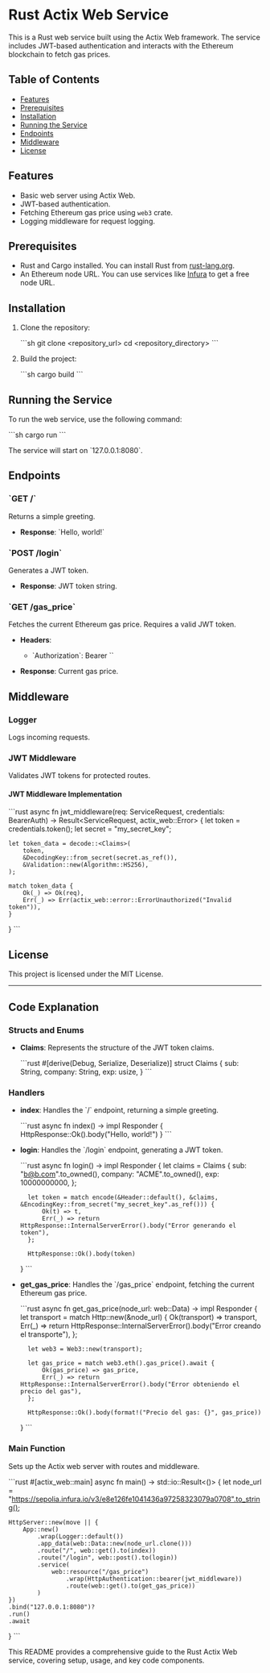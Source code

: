 
# Rust Actix Web Service

This is a Rust web service built using the Actix Web framework. The service includes JWT-based authentication and interacts with the Ethereum blockchain to fetch gas prices.

## Table of Contents

- [Features](#features)
- [Prerequisites](#prerequisites)
- [Installation](#installation)
- [Running the Service](#running-the-service)
- [Endpoints](#endpoints)
- [Middleware](#middleware)
- [License](#license)

## Features

- Basic web server using Actix Web.
- JWT-based authentication.
- Fetching Ethereum gas price using `web3` crate.
- Logging middleware for request logging.

## Prerequisites

- Rust and Cargo installed. You can install Rust from [rust-lang.org](https://www.rust-lang.org/).
- An Ethereum node URL. You can use services like [Infura](https://infura.io/) to get a free node URL.

## Installation

1. Clone the repository:

    \`\`\`sh
    git clone <repository_url>
    cd <repository_directory>
    \`\`\`

2. Build the project:

    \`\`\`sh
    cargo build
    \`\`\`

## Running the Service

To run the web service, use the following command:

\`\`\`sh
cargo run
\`\`\`

The service will start on \`127.0.0.1:8080\`.

## Endpoints

### \`GET /\`

Returns a simple greeting.

- **Response**: \`Hello, world!\`

### \`POST /login\`

Generates a JWT token.

- **Response**: JWT token string.

### \`GET /gas_price\`

Fetches the current Ethereum gas price. Requires a valid JWT token.

- **Headers**:
    - \`Authorization\`: Bearer \`<JWT token>\`

- **Response**: Current gas price.

## Middleware

### Logger

Logs incoming requests.

### JWT Middleware

Validates JWT tokens for protected routes.

#### JWT Middleware Implementation

\`\`\`rust
async fn jwt_middleware(req: ServiceRequest, credentials: BearerAuth) -> Result<ServiceRequest, actix_web::Error> {
    let token = credentials.token();
    let secret = "my_secret_key";

    let token_data = decode::<Claims>(
        token,
        &DecodingKey::from_secret(secret.as_ref()),
        &Validation::new(Algorithm::HS256),
    );

    match token_data {
        Ok(_) => Ok(req),
        Err(_) => Err(actix_web::error::ErrorUnauthorized("Invalid token")),
    }
}
\`\`\`

## License

This project is licensed under the MIT License.

---

## Code Explanation

### Structs and Enums

- **Claims**: Represents the structure of the JWT token claims.

    \`\`\`rust
    #[derive(Debug, Serialize, Deserialize)]
    struct Claims {
        sub: String,
        company: String,
        exp: usize,
    }
    \`\`\`

### Handlers

- **index**: Handles the \`/\` endpoint, returning a simple greeting.

    \`\`\`rust
    async fn index() -> impl Responder {
        HttpResponse::Ok().body("Hello, world!")
    }
    \`\`\`

- **login**: Handles the \`/login\` endpoint, generating a JWT token.

    \`\`\`rust
    async fn login() -> impl Responder {
        let claims = Claims {
            sub: "b@b.com".to_owned(),
            company: "ACME".to_owned(),
            exp: 10000000000,
        };

        let token = match encode(&Header::default(), &claims, &EncodingKey::from_secret("my_secret_key".as_ref())) {
            Ok(t) => t,
            Err(_) => return HttpResponse::InternalServerError().body("Error generando el token"),
        };

        HttpResponse::Ok().body(token)
    }
    \`\`\`

- **get_gas_price**: Handles the \`/gas_price\` endpoint, fetching the current Ethereum gas price.

    \`\`\`rust
    async fn get_gas_price(node_url: web::Data<String>) -> impl Responder {
        let transport = match Http::new(&node_url) {
            Ok(transport) => transport,
            Err(_) => return HttpResponse::InternalServerError().body("Error creando el transporte"),
        };

        let web3 = Web3::new(transport);

        let gas_price = match web3.eth().gas_price().await {
            Ok(gas_price) => gas_price,
            Err(_) => return HttpResponse::InternalServerError().body("Error obteniendo el precio del gas"),
        };

        HttpResponse::Ok().body(format!("Precio del gas: {}", gas_price))
    }
    \`\`\`

### Main Function

Sets up the Actix web server with routes and middleware.

\`\`\`rust
#[actix_web::main]
async fn main() -> std::io::Result<()> {
    let node_url =  "https://sepolia.infura.io/v3/e8e126fe1041436a97258323079a0708".to_string();

    HttpServer::new(move || {
        App::new()
            .wrap(Logger::default())
            .app_data(web::Data::new(node_url.clone()))
            .route("/", web::get().to(index))
            .route("/login", web::post().to(login))
            .service(
                web::resource("/gas_price")
                    .wrap(HttpAuthentication::bearer(jwt_middleware))
                    .route(web::get().to(get_gas_price))
            )
    })
    .bind("127.0.0.1:8080")?
    .run()
    .await
}
\`\`\`

This README provides a comprehensive guide to the Rust Actix Web service, covering setup, usage, and key code components.
